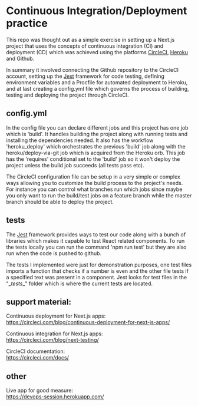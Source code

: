 # Continuous Integration/Deployment practice

This repo was thought out as a simple exercise in setting up a Next.js project that uses the concepts of continuous integration (CI) and deployment (CD) which was achieved using the platforms [CircleCI](https://circleci.com/), [Heroku](https://www.heroku.com/) and Github.

In summary it involved connecting the Github repository to the CircleCI account, setting up the [Jest](https://jestjs.io/) framework for code testing, defining environment variables and a Procfile for automated deployment to Heroku, and at last creating a config.yml file which governs the process of building, testing and deploying the project through CircleCI.

## config.yml

In the config file you can declare different jobs and this project has one job which is 'build'. It handles building the project along with running tests and installing the dependencies needed. It also has the workflow 'heroku_deploy' which orchestrates the previous 'build' job along with the heroku/deploy-via-git job which is acquired from the Heroku orb. This job has the 'requires' conditional set to the 'build' job so it won't deploy the project unless the build job succeeds (all tests pass etc).

The CircleCI configuration file can be setup in a very simple or complex ways allowing you to customize the build process to the project's needs. For instance you can control what branches run which jobs since maybe you only want to run the build/test jobs on a feature branch while the master branch should be able to deploy the project. 

## tests
The [Jest](https://jestjs.io/) framework provides ways to test our code along with a bunch of libraries which makes it capable to test React related components. To run the tests locally you can run the command 'npm run test' but they are also run when the code is pushed to github.

The tests I implemented were just for demonstration purposes, one test files imports a function that checks if a number is even and the other file tests if a specified text was present in a component. Jest looks for test files in the "\__tests__" folder which is where the current tests are located.

## support material:
Continuous deployment for Next.js apps:  
https://circleci.com/blog/continuous-deployment-for-next-js-apps/

Continuous integration for Next.js apps:  
https://circleci.com/blog/next-testing/

CircleCI documentation:  
https://circleci.com/docs/

## other
Live app for good measure:  
https://devops-session.herokuapp.com/